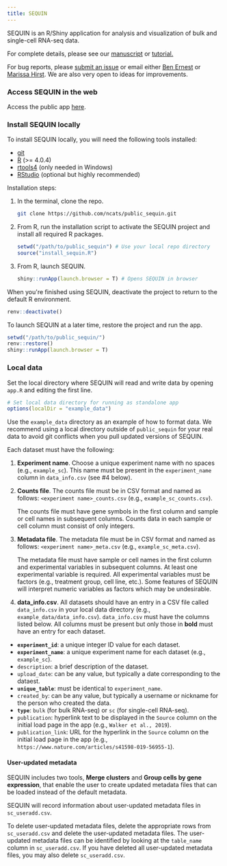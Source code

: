 ```yaml
---
title: SEQUIN
---
```


SEQUIN is an R/Shiny application for analysis and visualization of bulk and single-cell RNA-seq data.

For complete details, please see our [manuscript](https://www.biorxiv.org/content/10.1101/2022.02.23.481646v1) or [tutorial.](https://htmlpreview.github.io/?https://github.com/ncats/public_sequin/blob/main/www/ncats-SEQUIN-tutorial.html)

For bug reports, please [submit an issue](https://github.com/ncats/public_sequin/issues) or email either [Ben Ernest](mailto:ben.ernest@ranchobiosciences.com) or [Marissa Hirst](mailto:marissa.hirst@ranchobiosciences.com). We are also very open to ideas for improvements. 

### Access SEQUIN in the web

Access the public app [here](https://sequin.ncats.io/).

### Install SEQUIN locally

To install SEQUIN locally, you will need the following tools installed:

* [git](https://git-scm.com/)
* [R](https://cloud.r-project.org/) (>= 4.0.4)
* [rtools4](https://cran.r-project.org/bin/windows/Rtools/rtools40.html) (only needed in Windows)
* [RStudio](https://www.rstudio.com/) (optional but highly recommended)

Installation steps:

1. In the terminal, clone the repo.
   ```bash
   git clone https://github.com/ncats/public_sequin.git
   ```

2. From R, run the installation script to activate the SEQUIN project and install all required R packages.

   ```r
   setwd("/path/to/public_sequin") # Use your local repo directory
   source("install_sequin.R")
   ```

3. From R, launch SEQUIN.

   ```r
   shiny::runApp(launch.browser = T) # Opens SEQUIN in browser
   ```

When you're finished using SEQUIN, deactivate the project to return to the default R environment.

```r
renv::deactivate()
```

To launch SEQUIN at a later time, restore the project and run the app.
```r
setwd("/path/to/public_sequin/")
renv::restore()
shiny::runApp(launch.browser = T)
```

### Local data

Set the local directory where SEQUIN will read and write data by opening `app.R` and editing the first line.

```r
# Set local data directory for running as standalone app
options(localDir = "example_data")
```

Use the `example_data` directory as an example of how to format data. We recommend using a local directory outside of `public_sequin` for your real data to avoid git conflicts when you pull updated versions of SEQUIN. 

Each dataset must have the following:

1. **Experiment name**. Choose a unique experiment name with no spaces (e.g., `example_sc`). This name must be present in the `experiment_name` column in `data_info.csv` (see #4 below).
2. **Counts file**. The counts file must be in CSV format and named as follows: `<experiment name>_counts.csv` (e.g., `example_sc_counts.csv`).

    The counts file must have gene symbols in the first column and sample or cell names in subsequent columns. Counts data in each sample or cell column must consist of only integers. 
    
3. **Metadata file**. The metadata file must be in CSV format and named as follows: `<experiment name>_meta.csv` (e.g., `example_sc_meta.csv`).

    The metadata file must have sample or cell names in the first column and experimental variables in subsequent columns. At least one experimental variable is required. All experimental variables must be factors (e.g., treatment group, cell line, etc.). Some features of SEQUIN will interpret numeric variables as factors which may be undesirable.
    
4. **data_info.csv**. All datasets should have an entry in a CSV file called `data_info.csv` in your local data directory (e.g., `example_data/data_info.csv`). `data_info.csv` must have the columns listed below. All columns must be present but only those in **bold** must have an entry for each dataset.

* **`experiment_id`**: a unique integer ID value for each dataset.  
* **`experiment_name`**: a unique experiment name for each dataset (e.g., `example_sc`).
* `description`: a brief description of the dataset.
* `upload_date`: can be any value, but typically a date corresponding to the dataest.
* **`unique_table`**: must be identical to `experiment_name`. 
* `created_by`: can be any value, but typically a username or nickname for the person who created the data.
* **`type`**: `bulk` (for bulk RNA-seq) or `sc` (for single-cell RNA-seq).
* `publication`: hyperlink text to be displayed in the `Source` column on the initial load page in the app (e.g., `Walker et al., 2019`).
* `publication_link`: URL for the hyperlink in the `Source` column on the initial load page in the app (e.g., `https://www.nature.com/articles/s41598-019-56955-1`).  

#### User-updated metadata

SEQUIN includes two tools, **Merge clusters** and **Group cells by gene expression**, that enable the user to create updated metadata files that can be loaded instead of the default metadata.

SEQUIN will record information about user-updated metadata files in `sc_useradd.csv`.

To delete user-updated metadata files, delete the appropriate rows from `sc_useradd.csv` and delete the user-updated metadata files. The user-updated metadata files can be identified by looking at the `table_name` column in `sc_useradd.csv`. If you have deleted all user-updated metadata files, you may also delete `sc_useradd.csv`. 

